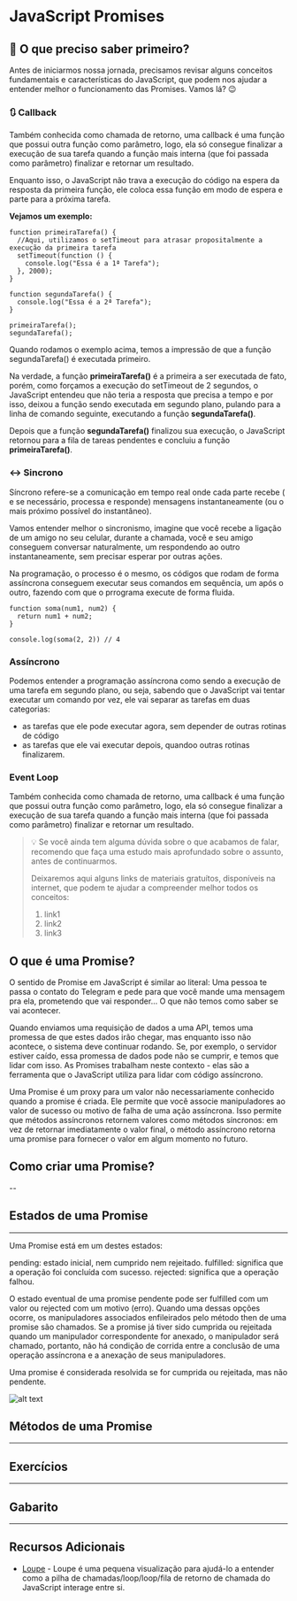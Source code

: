 # JavaScript Promises
## 🤷 O que preciso saber primeiro? 

Antes de iniciarmos nossa jornada, precisamos revisar alguns conceitos fundamentais e características do JavaScript, que podem nos ajudar a entender melhor o funcionamento das Promises. Vamos lá? 😉

### 🔃 Callback
Também conhecida como chamada de retorno, uma callback é uma função que possui outra função como parâmetro, logo, ela só consegue finalizar a execução de sua tarefa quando a função mais interna (que foi passada como parâmetro) finalizar e retornar um resultado.

Enquanto isso, o JavaScript não trava a execução do código na espera da resposta da primeira função, ele coloca essa função em modo de espera e parte para a próxima tarefa.

**Vejamos um exemplo:**
```
function primeiraTarefa() {
  //Aqui, utilizamos o setTimeout para atrasar propositalmente a execução da primeira tarefa
  setTimeout(function () {         
    console.log("Essa é a 1ª Tarefa");
  }, 2000);
}

function segundaTarefa() {
  console.log("Essa é a 2ª Tarefa");
}

primeiraTarefa();
segundaTarefa();
```
Quando rodamos o exemplo acima, temos a impressão de que a função segundaTarefa() é executada primeiro.

Na verdade, a função **primeiraTarefa()** é a primeira a ser executada de fato, porém, como forçamos a execução do setTimeout de 2 segundos, o JavaScript entendeu que não teria a resposta que precisa a tempo e por isso, deixou a função sendo executada em segundo plano, pulando para a linha de comando seguinte, executando a função **segundaTarefa()**.

Depois que a função **segundaTarefa()** finalizou sua execução, o JavaScript retornou para a fila de tareas pendentes e concluiu a função **primeiraTarefa()**.

### ↔️ Sincrono
Síncrono refere-se a comunicação em tempo real onde cada parte recebe ( e se necessário, processa e responde) mensagens instantaneamente (ou o mais próximo possível do instantâneo).

Vamos entender melhor o sincronismo, imagine que você recebe a ligação de um amigo no seu celular, durante a chamada, você e seu amigo conseguem conversar naturalmente, um respondendo ao outro instantaneamente, sem precisar esperar por outras ações.

Na programação, o processo é o mesmo, os códigos que rodam de forma assíncrona conseguem executar seus comandos em sequência, um após o outro, fazendo com que o prrograma execute de forma fluida.

```
function soma(num1, num2) {
  return num1 + num2;
}

console.log(soma(2, 2)) // 4
```
### Assíncrono
Podemos entender a programação assíncrona como sendo a execução de uma tarefa em segundo plano, ou seja, sabendo que o JavaScript vai tentar executar um comando por vez, ele vai separar as tarefas em duas categorias: 
* as tarefas que ele pode executar agora, sem depender de outras rotinas de código 
* as tarefas que ele vai executar depois, quandoo outras rotinas finalizarem.


### Event Loop
Também conhecida como chamada de retorno, uma callback é uma função que possui outra função como parâmetro, logo, ela só consegue finalizar a execução de sua tarefa quando a função mais interna (que foi passada como parâmetro) finalizar e retornar um resultado.


> 💡 Se você ainda tem alguma dúvida sobre o que acabamos de falar, recomendo que faça uma estudo mais aprofundado sobre o assunto, antes de continuarmos.
> 
> Deixaremos aqui alguns links de materiais gratuítos, disponíveis na internet, que podem te ajudar a compreender melhor todos os conceitos:
> 1. link1
> 2. link2
> 3. link3 

### 

## O que é uma Promise?

O sentido de Promise em JavaScript é similar ao literal: Uma pessoa te passa o contato do Telegram e pede para que você mande uma mensagem pra ela, prometendo que vai responder... O que não temos como saber se vai acontecer.

Quando enviamos uma requisição de dados a uma API, temos uma promessa de que estes dados irão chegar, mas enquanto isso não acontece, o sistema deve continuar rodando. Se, por exemplo, o servidor estiver caído, essa promessa de dados pode não se cumprir, e temos que lidar com isso. As Promises trabalham neste contexto - elas são a ferramenta que o JavaScript utiliza para lidar com código assíncrono.

Uma Promise é um proxy para um valor não necessariamente conhecido quando a promise é criada. Ele permite que você associe manipuladores ao valor de sucesso ou motivo de falha de uma ação assíncrona. Isso permite que métodos assíncronos retornem valores como métodos síncronos: em vez de retornar imediatamente o valor final, o método assíncrono retorna uma promise para fornecer o valor em algum momento no futuro.

## Como criar uma Promise?
--


## Estados de uma Promise
---
Uma Promise está em um destes estados:

pending: estado inicial, nem cumprido nem rejeitado.
fulfilled: significa que a operação foi concluída com sucesso.
rejected: significa que a operação falhou.

O estado eventual de uma promise pendente pode ser fulfilled com um valor ou rejected com um motivo (erro). Quando uma dessas opções ocorre, os manipuladores associados enfileirados pelo método then de uma promise são chamados. Se a promise já tiver sido cumprida ou rejeitada quando um manipulador correspondente for anexado, o manipulador será chamado, portanto, não há condição de corrida entre a conclusão de uma operação assíncrona e a anexação de seus manipuladores.

Uma promise é considerada resolvida se for cumprida ou rejeitada, mas não pendente.

![alt text](image.jpg)

## Métodos de uma Promise
---

## Exercícios
---

## Gabarito
---

## Recursos Adicionais
* [Loupe](http://latentflip.com/loupe) - Loupe é uma pequena visualização para ajudá-lo a entender como a pilha de chamadas/loop/loop/fila de retorno de chamada do JavaScript interage entre si.
